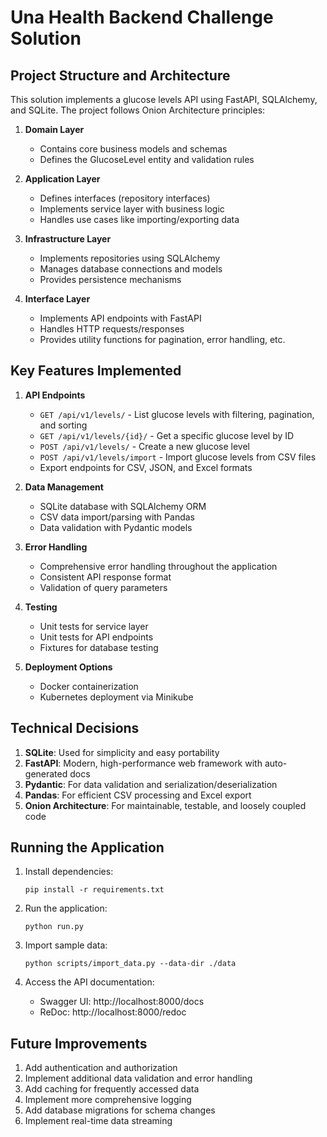 # Una Health Backend Challenge Solution

## Project Structure and Architecture

This solution implements a glucose levels API using FastAPI, SQLAlchemy, and SQLite. The project follows Onion Architecture principles:

1. **Domain Layer**
   - Contains core business models and schemas
   - Defines the GlucoseLevel entity and validation rules

2. **Application Layer**
   - Defines interfaces (repository interfaces)
   - Implements service layer with business logic
   - Handles use cases like importing/exporting data

3. **Infrastructure Layer**
   - Implements repositories using SQLAlchemy
   - Manages database connections and models
   - Provides persistence mechanisms

4. **Interface Layer**
   - Implements API endpoints with FastAPI
   - Handles HTTP requests/responses
   - Provides utility functions for pagination, error handling, etc.

## Key Features Implemented

1. **API Endpoints**
   - `GET /api/v1/levels/` - List glucose levels with filtering, pagination, and sorting
   - `GET /api/v1/levels/{id}/` - Get a specific glucose level by ID
   - `POST /api/v1/levels/` - Create a new glucose level
   - `POST /api/v1/levels/import` - Import glucose levels from CSV files
   - Export endpoints for CSV, JSON, and Excel formats

2. **Data Management**
   - SQLite database with SQLAlchemy ORM
   - CSV data import/parsing with Pandas
   - Data validation with Pydantic models

3. **Error Handling**
   - Comprehensive error handling throughout the application
   - Consistent API response format
   - Validation of query parameters

4. **Testing**
   - Unit tests for service layer
   - Unit tests for API endpoints
   - Fixtures for database testing

5. **Deployment Options**
   - Docker containerization
   - Kubernetes deployment via Minikube

## Technical Decisions

1. **SQLite**: Used for simplicity and easy portability
2. **FastAPI**: Modern, high-performance web framework with auto-generated docs
3. **Pydantic**: For data validation and serialization/deserialization
4. **Pandas**: For efficient CSV processing and Excel export
5. **Onion Architecture**: For maintainable, testable, and loosely coupled code

## Running the Application

1. Install dependencies:
   ```
   pip install -r requirements.txt
   ```

2. Run the application:
   ```
   python run.py
   ```
   
3. Import sample data:
   ```
   python scripts/import_data.py --data-dir ./data
   ```

4. Access the API documentation:
   - Swagger UI: http://localhost:8000/docs
   - ReDoc: http://localhost:8000/redoc

## Future Improvements

1. Add authentication and authorization
2. Implement additional data validation and error handling
3. Add caching for frequently accessed data
4. Implement more comprehensive logging
5. Add database migrations for schema changes
6. Implement real-time data streaming